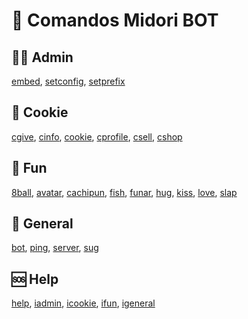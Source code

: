 # 🤖 Comandos Midori BOT

## 👮‍♂️ Admin
[embed](), [setconfig](), [setprefix]()

## 🍪 Cookie
[cgive](), [cinfo](), [cookie](), [cprofile](), [csell](), [cshop]()

## 🔫 Fun
[8ball](), [avatar](), [cachipun](), [fish](), [funar](), [hug](), [kiss](), [love](), [slap]()

## 📃 General
[bot](), [ping](), [server](), [sug]()

## 🆘 Help
[help](), [iadmin](), [icookie](), [ifun](), [igeneral]()